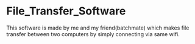 # File_Transfer_Software
 This software is made by me and my friend(batchmate) which makes file transfer between two computers by simply connecting via same wifi. 
